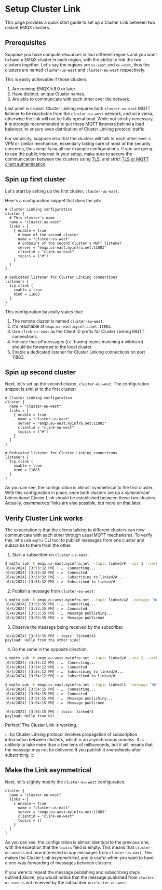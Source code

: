 # Setup Cluster Link

This page provides a quick start guide to set up a Cluster Link between two distant EMQX clusters.

## Prerequisites

Suppose you have compute resources in two different regions and you want to have a EMQX cluster in each region, with the ability to link the two clusters together. Let's say the regions are `us-east` and `eu-west`, thus the clusters are named `cluster-us-east` and `cluster-eu-west` respectively.

This is easily achievable if those clusters:
1. Are running EMQX 5.8.0 or later.
2. Have distinct, unique Cluster names.
3. Are able to communicate with each other over the network.

Last point is crucial. Cluster Linking requires both `cluster-us-east` MQTT listener to be reachable from the `cluster-eu-west` network, and vice versa, otherwise the link will not be fully operational. While not strictly necessary, it is strongly recommended to put those MQTT listeners behind a load balancer, to ensure even distribution of Cluster Linking protocol traffic.

For simplicity, suppose also that the clusters will talk to each other over a VPN or similar mechanism, essentially taking care of most of the security concerns, thus simplifying all our example configurations. If you are going to use the public internet in your setup, make sure to secure the communication between the clusters using [TLS][1], and strict [TLS or MQTT client authentication][2].

[1]: ./configuration.md
[2]: ../access-control/authn/authn.md

## Spin up first cluster

Let's start by setting up the first cluster, `cluster-us-east`.

Here's a configuration snippet that does the job:
```
# Cluster Linking configuration
cluster {
  # This cluster's name
  name = "cluster-us-east"
  links = [
    { enable = true
      # Name of the second cluster
      name = "cluster-eu-west"
      # Endpoint of the second cluster's MQTT listener
      server = "emqx.us-east.myinfra.net:11883"
      clientid = "clink-us-east"
      topics = ["#"]
    }
  ]
}

# Dedicated listener for Cluster Linking connections
listeners {
  tcp.clink {
    enable = true
    bind = 11883
  }
}
```

This configuration basically states that:
1. The remote cluster is named `cluster-eu-west`.
2. It's reachable at `emqx.us-east.myinfra.net:11883`.
3. Use `clink-us-east` as the Client ID prefix for Cluster Linking MQTT connections.
4. Indicate that _all_ messages (i.e. having topics matching `#` wildcard) should be forwarded to the local cluster.
5. Enable a dedicated listener for Cluster Linking connections on port 11883.

## Spin up second cluster

Next, let's set up the second cluster, `cluster-eu-west`. The configuration snippet is similar to the first cluster:
```
# Cluster Linking configuration
cluster {
  name = "cluster-eu-west"
  links = [
    { enable = true
      name = "cluster-us-east"
      server = "emqx.eu-west.myinfra.net:11883"
      clientid = "clink-eu-west"
      topics = ["#"]
    }
  ]
}

# Dedicated listener for Cluster Linking connections
listeners {
  tcp.clink {
    enable = true
    bind = 11883
  }
}
```

As you can see, the configuration is almost symmetrical to the first cluster. With this configuration in place, once both clusters are up a _symmetrical_ bidirectional Cluster Link should be established between these two clusters. Actually, _asymmetrical_ links are also possible, but more on that later.

## Verify Cluster Link works

The expectation is that the clients talking to different clusters can now communicate with each other through usual MQTT mechanisms. To verify this, let's use `mqttx` CLI tool to publish messages from one cluster and subscribe to them from the other.

1. Start a subscriber on `cluster-us-east`:
```bash
$ mqttx sub -h emqx.us-east.myinfra.net --topic linked/# --qos 1 --verbose
[6/4/2024] [3:53:32 PM] › …  Connecting...
[6/4/2024] [3:53:32 PM] › ✔  Connected
[6/4/2024] [3:53:32 PM] › …  Subscribing to linked/#...
[6/4/2024] [3:53:32 PM] › ✔  Subscribed to linked/#
```

2. Publish a message from `cluster-eu-west`:
```bash
$ mqttx pub -h emqx.eu-west.myinfra.net --topic linked/42 --message "Hello from the other side!"
[6/4/2024] [3:53:35 PM] › …  Connecting...
[6/4/2024] [3:53:35 PM] › ✔  Connected
[6/4/2024] [3:53:35 PM] › …  Message publishing...
[6/4/2024] [3:53:35 PM] › ✔  Message published
```

3. Observe the message being received by the subscriber.
```
[6/4/2024] [3:53:35 PM] › topic: linked/42
payload: Hello from the other side!
```

4. Do the same in the opposite direction.
```bash
$ mqttx sub -h emqx.eu-west.myinfra.net --topic linked/# --qos 1 --verbose
[6/4/2024] [3:54:12 PM] › …  Connecting...
[6/4/2024] [3:54:12 PM] › ✔  Connected
[6/4/2024] [3:54:12 PM] › …  Subscribing to linked/#...
[6/4/2024] [3:54:12 PM] › ✔  Subscribed to linked/#
```

```bash
$ mqttx pub -h emqx.us-east.myinfra.net --topic linked/1 --message "Hello from US!"
[6/4/2024] [3:54:15 PM] › …  Connecting...
[6/4/2024] [3:54:15 PM] › ✔  Connected
[6/4/2024] [3:54:15 PM] › …  Message publishing...
[6/4/2024] [3:54:15 PM] › ✔  Message published
```

```
[6/4/2024] [3:54:15 PM] › topic: linked/1
payload: Hello from US!
```

Perfect! The Cluster Link is working.

::: tip
Cluster Linking protocol involves propagation of subscription information between clusters, which is an asynchronous process. It is unlikely to take more than a few tens of milliseconds, but it still means that the message may not be delivered if you publish it _immediately_ after subscribing.
:::

## Make the Link asymmetrical

Next, let's slightly modify the `cluster-eu-west` configuration.

```
cluster {
  name = "cluster-eu-west"
  links = [
    { enable = true
      name = "cluster-us-east"
      server = "emqx.eu-west.myinfra.net:11883"
      clientid = "clink-eu-west"
      topics = []
    }
  ]
}
```

As you can see, the configuration is almost identical to the previous one, with the exception that the `topics` field is empty. This means that `cluster-eu-west` is not now interested in _any_ messages from `cluster-us-east`. This makes the Cluster Link _asymmetrical_, and is useful when you want to have a one-way forwarding of messages between clusters.

If you were to repeat the message publishing and subscribing steps outlined above, you would notice that the message published from `cluster-us-east` is not received by the subscriber on `cluster-eu-west`.
